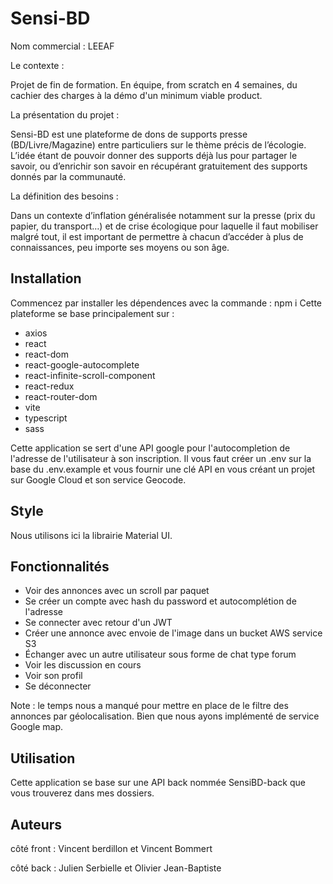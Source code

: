 # Sensi-BD

Nom commercial : LEEAF

Le contexte :

Projet de fin de formation. En équipe, from scratch en 4 semaines, du cachier des charges à la démo d'un minimum viable product.

La présentation du projet :

Sensi-BD est une plateforme de dons de supports presse (BD/Livre/Magazine) entre particuliers sur le thème précis de l’écologie. L’idée étant de pouvoir donner des supports déjà lus pour partager le savoir, ou d’enrichir son savoir en récupérant gratuitement des supports donnés par la communauté.

La définition des besoins :

Dans un contexte d’inflation généralisée notamment sur la presse (prix du papier, du transport…) et de crise écologique pour laquelle il faut mobiliser malgré tout, il est important de permettre à chacun d’accéder à plus de connaissances, peu importe ses moyens ou son âge.

## Installation

Commencez par installer les dépendences avec la commande : npm i
Cette plateforme se base principalement sur :

- axios
- react
- react-dom
- react-google-autocomplete
- react-infinite-scroll-component
- react-redux
- react-router-dom
- vite
- typescript
- sass

Cette application se sert d'une API google pour l'autocompletion de l'adresse de l'utilisateur à son inscription.
Il vous faut créer un .env sur la base du .env.example et vous fournir une clé API en vous créant un projet sur Google Cloud et son service Geocode.

## Style

Nous utilisons ici la librairie Material UI.

## Fonctionnalités

- Voir des annonces avec un scroll par paquet
- Se créer un compte avec hash du password et autocomplétion de l'adresse
- Se connecter avec retour d'un JWT
- Créer une annonce avec envoie de l'image dans un bucket AWS service S3
- Échanger avec un autre utilisateur sous forme de chat type forum
- Voir les discussion en cours
- Voir son profil
- Se déconnecter

Note : le temps nous a manqué pour mettre en place de le filtre des annonces par géolocalisation. Bien que nous ayons implémenté de service Google map.

## Utilisation

Cette application se base sur une API back nommée SensiBD-back que vous trouverez dans mes dossiers.

## Auteurs

côté front : Vincent berdillon et Vincent Bommert

côté back : Julien Serbielle et Olivier Jean-Baptiste
